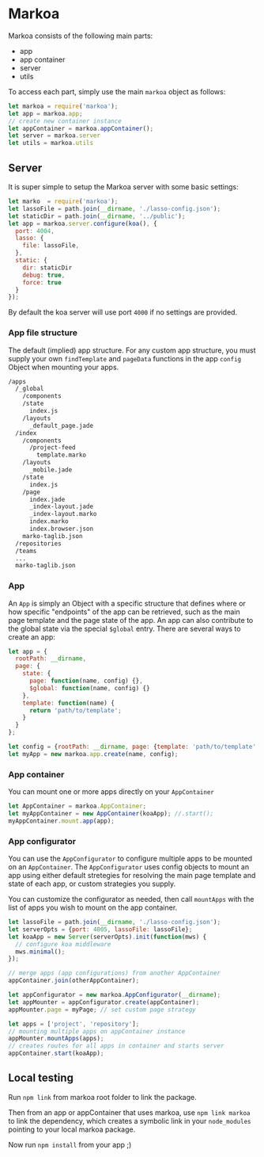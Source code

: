 Markoa
======

Markoa consists of the following main parts:

-	app
-	app container
-	server
-	utils

To access each part, simply use the main `markoa` object as follows:

```js
let markoa = require('markoa');
let app = markoa.app;
// create new container instance
let appContainer = markoa.appContainer();
let server = markoa.server
let utils = markoa.utils
```

Server
------

It is super simple to setup the Markoa server with some basic settings:

```js
let marko  = require('markoa');
let lassoFile = path.join(__dirname, './lasso-config.json');
let staticDir = path.join(__dirname, '../public');
let app = markoa.server.configure(koa(), {
  port: 4004,
  lasso: {
    file: lassoFile,
  },
  static: {
    dir: staticDir
    debug: true,
    force: true
  }
});
```

By default the koa server will use port `4000` if no settings are provided.

### App file structure

The default (implied) app structure. For any custom app structure, you must supply your own `findTemplate` and `pageData` functions in the app `config` Object when mounting your apps.

```sh
/apps
  /_global
    /components
    /state
      index.js
    /layouts
      _default_page.jade
  /index
    /components
      /project-feed
        template.marko
    /layouts
      _mobile.jade
    /state
      index.js
    /page
      index.jade
      _index-layout.jade
      _index-layout.marko
      index.marko
      index.browser.json
    marko-taglib.json
  /repositories
  /teams
  ...
  marko-taglib.json  
```

### App

An `App` is simply an Object with a specific structure that defines where or how specific "endpoints" of the app can be retrieved, such as the main page template and the page state of the app. An app can also contribute to the global state via the special `$global` entry. There are several ways to create an app:

```js
let app = {
  rootPath: __dirname,
  page: {
    state: {
      page: function(name, config) {},
      $global: function(name, config) {}
    },
    template: function(name) {
      return 'path/to/template';
    }
  }
};

let config = {rootPath: __dirname, page: {template: 'path/to/template' }}
let myApp = new markoa.app.create(name, config);
```

### App container

You can mount one or more apps directly on your `AppContainer`

```js
let AppContainer = markoa.AppContainer;
let myAppContainer = new AppContainer(koaApp); //.start();
myAppContainer.mount.app(app);
```

### App configurator

You can use the `AppConfigurator` to configure multiple apps to be mounted on an `AppContainer`. The `AppConfigurator` uses config objects to mount an app using either default stretegies for resolving the main page template and state of each app, or custom strategies you supply.

You can customize the configurator as needed, then call `mountApps` with the list of apps you wish to mount on the app container.

```js
let lassoFile = path.join(__dirname, './lasso-config.json');
let serverOpts = {port: 4005, lassoFile: lassoFile};
let koaApp = new Server(serverOpts).init(function(mws) {
  // configure koa middleware
  mws.minimal();
});

// merge apps (app configurations) from another AppContainer
appContainer.join(otherAppContainer);

let appConfigurator = new markoa.AppConfigurator(__dirname);
let appMounter = appConfigurator.create(appContainer);
appMounter.page = myPage; // set custom page strategy

let apps = ['project', 'repository'];
// mounting multiple apps on appContainer instance
appMounter.mountApps(apps);
// creates routes for all apps in container and starts server
appContainer.start(koaApp);
```

Local testing
-------------

Run `npm link` from markoa root folder to link the package.

Then from an app or appContainer that uses markoa, use `npm link markoa` to link the dependency, which creates a symbolic link in your `node_modules` pointing to your local markoa package.

Now run `npm install` from your app ;)

